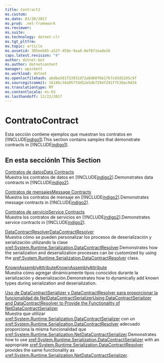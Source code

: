 ```yaml
---
title: Contract2
ms.custom: 
ms.date: 03/30/2017
ms.prod: .net-framework
ms.reviewer: 
ms.suite: 
ms.technology: dotnet-clr
ms.tgt_pltfrm: 
ms.topic: article
ms.assetid: 305eeb65-a52f-459e-9aa8-0ef071eade16
caps.latest.revision: "4"
author: dotnet-bot
ms.author: dotnetcontent
manager: wpickett
ms.workload: dotnet
ms.openlocfilehash: abdbe581f53931d72a8d60f6b1767c03d5205c9f
ms.sourcegitcommit: 16186c34a957fdd52e5db7294f291f7530ac9d24
ms.translationtype: MT
ms.contentlocale: es-ES
ms.lasthandoff: 12/22/2017
---
```

# <a name="contract"></a><span data-ttu-id="66180-102">Contrato</span><span class="sxs-lookup"><span data-stu-id="66180-102">Contract</span></span>
<span data-ttu-id="66180-103">Esta sección contiene ejemplos que muestran los contratos en [!INCLUDE[indigo1](../../../../includes/indigo1-md.md)].</span><span class="sxs-lookup"><span data-stu-id="66180-103">This section contains samples that demonstrate contracts in [!INCLUDE[indigo1](../../../../includes/indigo1-md.md)].</span></span>  
  
## <a name="in-this-section"></a><span data-ttu-id="66180-104">En esta sección</span><span class="sxs-lookup"><span data-stu-id="66180-104">In This Section</span></span>  
 [<span data-ttu-id="66180-105">Contratos de datos</span><span class="sxs-lookup"><span data-stu-id="66180-105">Data Contracts</span></span>](../../../../docs/framework/wcf/samples/data-contracts.md)  
 <span data-ttu-id="66180-106">Muestra los contratos de datos en [!INCLUDE[indigo2](../../../../includes/indigo2-md.md)].</span><span class="sxs-lookup"><span data-stu-id="66180-106">Demonstrates data contracts in [!INCLUDE[indigo2](../../../../includes/indigo2-md.md)].</span></span>  
  
 [<span data-ttu-id="66180-107">Contratos de mensajes</span><span class="sxs-lookup"><span data-stu-id="66180-107">Message Contracts</span></span>](../../../../docs/framework/wcf/samples/message-contracts.md)  
 <span data-ttu-id="66180-108">Muestra los contratos de mensaje en [!INCLUDE[indigo2](../../../../includes/indigo2-md.md)].</span><span class="sxs-lookup"><span data-stu-id="66180-108">Demonstrates message contracts in [!INCLUDE[indigo2](../../../../includes/indigo2-md.md)].</span></span>  
  
 [<span data-ttu-id="66180-109">Contratos de servicio</span><span class="sxs-lookup"><span data-stu-id="66180-109">Service Contracts</span></span>](../../../../docs/framework/wcf/samples/service-contracts.md)  
 <span data-ttu-id="66180-110">Muestra los contratos de servicios en [!INCLUDE[indigo2](../../../../includes/indigo2-md.md)].</span><span class="sxs-lookup"><span data-stu-id="66180-110">Demonstrates service contracts in [!INCLUDE[indigo2](../../../../includes/indigo2-md.md)].</span></span>  
  
 [<span data-ttu-id="66180-111">DataContractResolver</span><span class="sxs-lookup"><span data-stu-id="66180-111">DataContractResolver</span></span>](../../../../docs/framework/wcf/samples/datacontractresolver.md)  
 <span data-ttu-id="66180-112">Muestra cómo se pueden personalizar los procesos de deserialización y serialización utilizando la clase <xref:System.Runtime.Serialization.DataContractResolver>.</span><span class="sxs-lookup"><span data-stu-id="66180-112">Demonstrates how the serialization and deserialization processes can be customized by using the <xref:System.Runtime.Serialization.DataContractResolver> class.</span></span>  
  
 [<span data-ttu-id="66180-113">KnownAssemblyAttribute</span><span class="sxs-lookup"><span data-stu-id="66180-113">KnownAssemblyAttribute</span></span>](../../../../docs/framework/wcf/samples/knownassemblyattribute.md)  
 <span data-ttu-id="66180-114">Muestra cómo agregar dinámicamente tipos conocidos durante la serialización y deserialización.</span><span class="sxs-lookup"><span data-stu-id="66180-114">Demonstrates how to dynamically add known types during serialization and deserialization.</span></span>  
  
 [<span data-ttu-id="66180-115">Uso de DataContractSerializer y DataContractResolver para proporcionar la funcionalidad de NetDataContractSerializer</span><span class="sxs-lookup"><span data-stu-id="66180-115">Using DataContractSerializer and DataContractResolver to Provide the Functionality of NetDataContractSerializer</span></span>](../../../../docs/framework/wcf/samples/datacontractserializer-datacontractresolver-netdatacontractserializer.md)  
 <span data-ttu-id="66180-116">Muestra que utilizar <xref:System.Runtime.Serialization.DataContractSerializer> con un <xref:System.Runtime.Serialization.DataContractResolver> adecuado proporciona la misma funcionalidad que <xref:System.Runtime.Serialization.NetDataContractSerializer>.</span><span class="sxs-lookup"><span data-stu-id="66180-116">Demonstrates how to use <xref:System.Runtime.Serialization.DataContractSerializer> with an appropriate <xref:System.Runtime.Serialization.DataContractResolver> provides the same functionality as <xref:System.Runtime.Serialization.NetDataContractSerializer>.</span></span>
